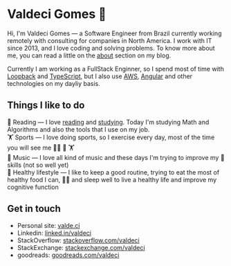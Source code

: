 # Valdeci Gomes 🏡

Hi, I'm Valdeci Gomes — a Software Engineer from Brazil currently working remotely with consulting for companies in North America. I work with IT since 2013, and I love coding and solving problems. To know more about me, you can read a little on the [about](https://valde.ci/about/) section on my blog.

Currently I am working as a FullStack Enginner, so I spend most of time with [Loopback](https://loopback.io/doc/en/lb4/) and [TypeScript](https://www.typescriptlang.org/), but I also use [AWS](https://aws.amazon.com/), [Angular](https://angular.io/) and other technologies on my dayliy basis.


## Things I like to do
📖 Reading — I love [reading](https://www.goodreads.com/valdeci) and [studying](https://github.com/coderade/certificates). Today I'm studying Math and Algorithms and also the tools that I use on my job. <br>
🏋️ Sports — I love doing sports, so I exercise every day, most of the time you will see me 🏃‍♂️ 🚴 🏋️  <br>
🎵 Music — I love all kind of music and these days I'm trying to improve my 🥁 skills (not so well yet)  <br>
🥗 Healthy lifestyle — I like to keep a good routine, trying to eat the most of healthy food I can,  🧘‍♂️ and sleep well to live a healthy life and improve my cognitive function


## Get in touch
- Personal site: [valde.ci](https://valde.ci)
- Linkedin: [linked.in/valdeci](https://br.linkedin.com/in/valdeci/en)
- StackOverflow: [stackoverflow.com/valdeci](https://stackoverflow.com/users/4157589/valdeci)
- StackExchange: [stackexchange.com/valdeci](https://stackexchange.com/users/5196485/coderade?tab=accounts)
- goodreads: [goodreads.com/valdeci](https://www.goodreads.com/valdeci)
